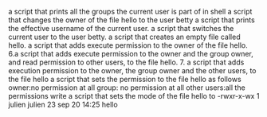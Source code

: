 a script that prints all the groups the current user is part of in shell
 a script that changes the owner of the file hello to the user betty
a script that prints the effective username of the current user.
a script that switches the current user to the user betty.
a script that creates an empty file called hello.
a script that adds execute permission to the owner of the file hello.
6.a script that adds execute permission to the owner and the group owner, and read permission to other users, to the file hello.
7. a script that adds execution permission to the owner, the group owner and the other users, to the file hello
a script that sets the permission to the file hello as follows owner:no permission at all group: no permission at all other users:all the permissions
 write a script that sets the mode of the file hello to -rwxr-x-wx 1 julien julien 23 sep 20 14:25 hello
